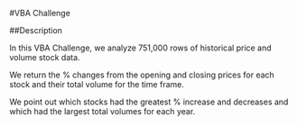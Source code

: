 #VBA Challenge

##Description

In this VBA Challenge, we analyze 751,000 rows of historical price and volume stock data.

We return the % changes from the opening and closing prices for each stock and their total volume for the time frame.

We point out which stocks had the greatest % increase and decreases and which had the largest total volumes for each year.
